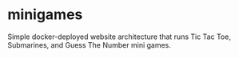 # minigames
Simple docker-deployed website architecture that runs Tic Tac Toe, Submarines, and Guess The Number mini games. 
